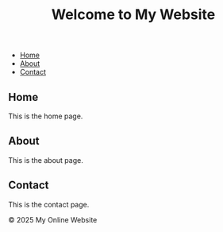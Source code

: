 <!DOCTYPE html>
<html lang="en">
<head>
    <meta charset="UTF-8">
    <meta name="viewport" content="width=device-width, initial-scale=1.0">
    <title>My Online Website</title>
    <link rel="stylesheet" href="styles.css">
</head>
<body>
    <header>
        <h1>Welcome to My Website</h1>
    </header>
    <nav>
        <ul>
            <li><a href="#home">Home</a></li>
            <li><a href="#about">About</a></li>
            <li><a href="#contact">Contact</a></li>
        </ul>
    </nav>
    <main>
        <section id="home">
            <h2>Home</h2>
            <p>This is the home page.</p>
        </section>
        <section id="about">
            <h2>About</h2>
            <p>This is the about page.</p>
        </section>
        <section id="contact">
            <h2>Contact</h2>
            <p>This is the contact page.</p>
        </section>
    </main>
    <footer>
        <p>&copy; 2025 My Online Website</p>
    </footer>
    <script src="scripts.js"></script>
</body>
</html>
